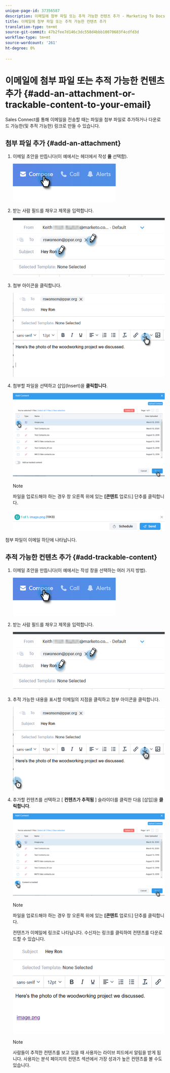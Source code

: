 ```yaml
---
unique-page-id: 37356587
description: 이메일에 첨부 파일 또는 추적 가능한 컨텐츠 추가 - Marketing To Docs - 제품 설명서
title: 이메일에 첨부 파일 또는 추적 가능한 컨텐츠 추가
translation-type: tm+mt
source-git-commit: 47b2fee7d146c3dc558d4bbb10070683f4cdfd3d
workflow-type: tm+mt
source-wordcount: '261'
ht-degree: 0%

---
```



# 이메일에 첨부 파일 또는 추적 가능한 컨텐츠 추가 {#add-an-attachment-or-trackable-content-to-your-email}

Sales Connect를 통해 이메일을 전송할 때는 파일을 첨부 파일로 추가하거나 다운로드 가능한(및 추적 가능한) 링크로 만들 수 있습니다.

## 첨부 파일 추가 {#add-an-attachment}

1. 이메일 초안을 만듭니다(이 예에서는 헤더에서 작성 **을** 선택함).

   ![](assets/one-4.png)

1. 받는 사람 필드를 채우고 제목을 입력합니다.

   ![](assets/attach-two.png)

1. 첨부 아이콘을 클릭합니다.

   ![](assets/attach-three.png)

1. 첨부할 파일을 선택하고 삽입(Insert)을 **클릭합니다**.

   ![](assets/attach-four.png)

   >[!NOTE]
   >
   >파일을 업로드해야 하는 경우 창 오른쪽 위에 있는 **[콘텐트** 업로드] 단추를 클릭합니다.

   ![](assets/attach-five.png)

첨부 파일이 이메일 하단에 나타납니다.

## 추적 가능한 컨텐츠 추가 {#add-trackable-content}

1. 이메일 초안을 만듭니다(이 예에서는 작성 창을 선택하는 여러 가지 방법).

   ![](assets/one-4.png)

1. 받는 사람 필드를 채우고 제목을 입력합니다.

   ![](assets/two-4.png)

1. 추적 가능한 내용을 표시할 이메일의 지점을 클릭하고 첨부 아이콘을 클릭합니다.

   ![](assets/three-4.png)

1. 추가할 컨텐츠를 선택하고 [ **컨텐츠가 추적됨** ] 슬라이더를 클릭한 다음 [삽입]을 **클릭합니다**.

   ![](assets/four-4.png)

   >[!NOTE]
   >
   >파일을 업로드해야 하는 경우 창 오른쪽 위에 있는 **[콘텐트** 업로드] 단추를 클릭합니다.

   컨텐츠가 이메일에 링크로 나타납니다. 수신자는 링크를 클릭하여 컨텐츠를 다운로드할 수 있습니다.

   ![](assets/five-2.png)

   >[!NOTE]
   >
   >사람들이 추적한 컨텐츠를 보고 있을 때 사용자는 라이브 피드에서 알림을 받게 됩니다. 사용자는 분석 페이지의 컨텐츠 섹션에서 가장 성과가 높은 컨텐츠를 볼 수도 있습니다.


